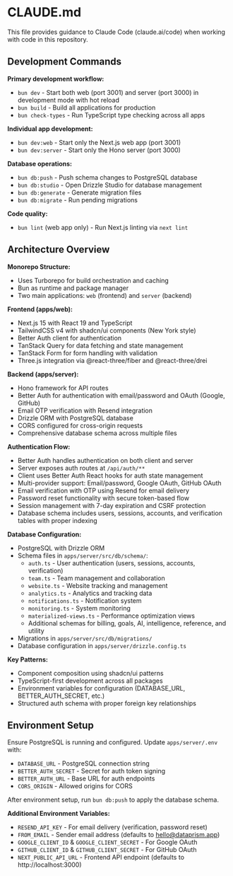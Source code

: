 # CLAUDE.md

This file provides guidance to Claude Code (claude.ai/code) when working with code in this repository.

## Development Commands

**Primary development workflow:**
- `bun dev` - Start both web (port 3001) and server (port 3000) in development mode with hot reload
- `bun build` - Build all applications for production
- `bun check-types` - Run TypeScript type checking across all apps

**Individual app development:**
- `bun dev:web` - Start only the Next.js web app (port 3001)
- `bun dev:server` - Start only the Hono server (port 3000)

**Database operations:**
- `bun db:push` - Push schema changes to PostgreSQL database
- `bun db:studio` - Open Drizzle Studio for database management
- `bun db:generate` - Generate migration files
- `bun db:migrate` - Run pending migrations

**Code quality:**
- `bun lint` (web app only) - Run Next.js linting via `next lint`

## Architecture Overview

**Monorepo Structure:**
- Uses Turborepo for build orchestration and caching
- Bun as runtime and package manager
- Two main applications: `web` (frontend) and `server` (backend)

**Frontend (apps/web):**
- Next.js 15 with React 19 and TypeScript
- TailwindCSS v4 with shadcn/ui components (New York style)
- Better Auth client for authentication
- TanStack Query for data fetching and state management
- TanStack Form for form handling with validation
- Three.js integration via @react-three/fiber and @react-three/drei

**Backend (apps/server):**
- Hono framework for API routes
- Better Auth for authentication with email/password and OAuth (Google, GitHub)
- Email OTP verification with Resend integration
- Drizzle ORM with PostgreSQL database
- CORS configured for cross-origin requests
- Comprehensive database schema across multiple files

**Authentication Flow:**
- Better Auth handles authentication on both client and server
- Server exposes auth routes at `/api/auth/**`
- Client uses Better Auth React hooks for auth state management
- Multi-provider support: Email/password, Google OAuth, GitHub OAuth
- Email verification with OTP using Resend for email delivery
- Password reset functionality with secure token-based flow
- Session management with 7-day expiration and CSRF protection
- Database schema includes users, sessions, accounts, and verification tables with proper indexing

**Database Configuration:**
- PostgreSQL with Drizzle ORM
- Schema files in `apps/server/src/db/schema/`:
  - `auth.ts` - User authentication (users, sessions, accounts, verification)
  - `team.ts` - Team management and collaboration
  - `website.ts` - Website tracking and management
  - `analytics.ts` - Analytics and tracking data
  - `notifications.ts` - Notification system
  - `monitoring.ts` - System monitoring
  - `materialized-views.ts` - Performance optimization views
  - Additional schemas for billing, goals, AI, intelligence, reference, and utility
- Migrations in `apps/server/src/db/migrations/`
- Database configuration in `apps/server/drizzle.config.ts`

**Key Patterns:**
- Component composition using shadcn/ui patterns
- TypeScript-first development across all packages
- Environment variables for configuration (DATABASE_URL, BETTER_AUTH_SECRET, etc.)
- Structured auth schema with proper foreign key relationships

## Environment Setup

Ensure PostgreSQL is running and configured. Update `apps/server/.env` with:
- `DATABASE_URL` - PostgreSQL connection string
- `BETTER_AUTH_SECRET` - Secret for auth token signing
- `BETTER_AUTH_URL` - Base URL for auth endpoints
- `CORS_ORIGIN` - Allowed origins for CORS

After environment setup, run `bun db:push` to apply the database schema.

**Additional Environment Variables:**
- `RESEND_API_KEY` - For email delivery (verification, password reset)
- `FROM_EMAIL` - Sender email address (defaults to hello@dataprism.app)
- `GOOGLE_CLIENT_ID` & `GOOGLE_CLIENT_SECRET` - For Google OAuth
- `GITHUB_CLIENT_ID` & `GITHUB_CLIENT_SECRET` - For GitHub OAuth
- `NEXT_PUBLIC_API_URL` - Frontend API endpoint (defaults to http://localhost:3000)